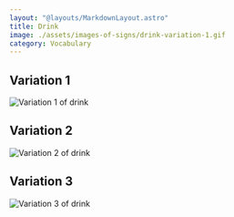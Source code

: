 ```yaml
---
layout: "@layouts/MarkdownLayout.astro"
title: Drink
image: ./assets/images-of-signs/drink-variation-1.gif
category: Vocabulary
---
```


## Variation 1

![Variation 1 of drink](@signs/drink-variation-1.gif)

## Variation 2

![Variation 2 of drink](@signs/drink-variation-2.gif)

## Variation 3

![Variation 3 of drink](@signs/drink-variation-3.gif)
